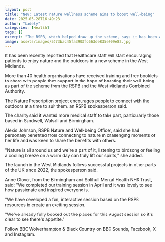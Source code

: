 ```yaml
---
layout: post
title: "New: Latest nature wellness scheme aims to boost well-being"
date: 2025-05-28T16:49:23
author: "badely"
categories: [Health]
tags: []
excerpt: "The RSPB, which helped draw up the scheme, says it has been a success in other parts of the UK."
image: assets/images/5173bac45fa3903fc663de835e909e82.jpg
---
```


It has been recently reported that Healthcare staff will start encouraging patients to enjoy nature and the outdoors in a new scheme in the West Midlands.

More than 40 health organisations have received training and free booklets to share with people they support in the hope of boosting their well-being as part of the scheme from the RSPB and the West Midlands Combined Authority.

The Nature Prescription project encourages people to connect with the outdoors at a time to suit them, an RSPB spokesperson said.

The charity said it wanted more medical staff to take part, particularly those based in Sandwell, Walsall and Birmingham.

Alexis Johnson, RSPB Nature and Well-being Officer, said she had personally benefited from connecting to nature in challenging moments of her life and was keen to share the benefits with others.

"Nature is all around us and we're a part of it, listening to birdsong or feeling a cooling breeze on a warm day can truly lift our spirits," she added.

The launch in the West Midlands follows successful projects in other parts of the UK since 2022, the spokesperson said.

Anne Glover, from the Birmingham and Solihull Mental Health NHS Trust, said: "We completed our training session in April and it was lovely to see how passionate and inspired everyone is. 

"We have developed a fun, interactive session based on the RSPB resources to create an exciting session. 

"We've already fully booked out the places for this August session so it's clear to see there's appetite."

Follow BBC Wolverhampton & Black Country on BBC Sounds, Facebook, X and Instagram.


